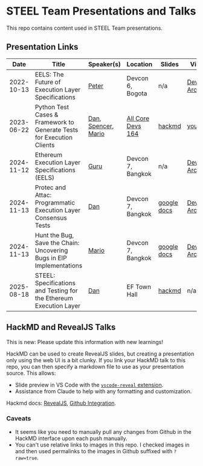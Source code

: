 # STEEL Team Presentations and Talks

This repo contains content used in STEEL Team presentations.

## Presentation Links

| Date       | Title                                                                 | Speaker(s) | Location          | Slides | Video |
| ---------- | --------------------------------------------------------------------- | --------| ----------------- | ------ | ----- |
| 2022-10-13 | EELS: The Future of Execution Layer Specifications | [Peter](https://github.com/petertdavies) | Devcon 6, Bogota | n/a | [Devcon Archive](https://archive.devcon.org/devcon-6/eels-the-future-of-execution-layer-specifications) |
| 2023-06-22 | Python Test Cases & Framework to Generate Tests for Execution Clients | [Dan](https://github.com/danceratopz), [Spencer](https://github.com/spencer-tb), [Mario](https://github.com/marioevz) | [All Core Devs 164](https://github.com/ethereum/pm/issues/808) | [hackmd](https://notes.ethereum.org/@danceratopz/execution-spec-tests-overview-202306) | [youtube](https://www.youtube.com/live/09Kzi2x06UM?t=160s) |
| 2024-11-12 | Ethereum Execution Layer Specifications (EELS) | [Guru](https://github.com/gurukamath) | Devcon 7, Bangkok | n/a | [Devcon Archive](https://archive.devcon.org/devcon-7/ethereum-execution-layer-specifications-eels) |
| 2024-11-13 | Protec and Attac: Programmatic Execution Layer Consensus Tests | [Dan](https://github.com/danceratopz) | Devcon 7, Bangkok | [google docs](https://docs.google.com/presentation/d/1H_C3_bcxmpSTe9V9Z7CXA4jdQBIVdf6U0HYmPOFadS0/edit?usp=sharing) | [Devcon Archive](https://archive.devcon.org/devcon-7/protec-and-attac-programmatic-execution-layer-consensus-tests) |
| 2024-11-13 | Hunt the Bug, Save the Chain: Uncovering Bugs in EIP Implementations | [Mario](https://github.com/marioevz) | Devcon 7, Bangkok | [google docs](https://docs.google.com/presentation/d/117F-s4Jnf3r7cRIQqAwsYqwIGULHx4JTcdJjW64wZag/edit?usp=sharing) | [Devcon Archive](https://archive.devcon.org/devcon-7/hunt-the-bug-save-the-chain-uncovering-bugs-in-eip-implementations) |
| 2025-08-18 | STEEL: Specifications and Testing for the Ethereum Execution Layer | [Dan](https://github.com/danceratopz) | EF Town Hall | [hackmd](https://notes.ethereum.org/@danceratopz/2025-08-ef-town-hall) | n/a |

## HackMD and RevealJS Talks

This is new: Please update this information with new learnings!

HackMD can be used to create RevealJS slides, but creating a presentation only using the web UI is a bit clunky. If you link your HackMD talk to this repo, you can then specify a markdown file to use as your presentation source. This allows:

- Slide preview in VS Code with the [`vscode-reveal` extension](https://marketplace.visualstudio.com/items?itemName=evilz.vscode-reveal).
- Assistance from Claude to help with any formatting and customization.

Hackmd docs: [RevealJS](https://hackmd.io/c/tutorials/%2F%40docs%2Fcreate-slides-en), [Github Integration](https://hackmd.io/c/tutorials/%2F%40docs%2Fsync-a-note-with-github).

### Caveats

- It seems like you need to manually pull any changes from Github in the HackMD interface upon each push manually.
- You can't use relative links to images in this repo. I checked images in and then used permalinks to the images in Github suffixed with `?raw=true`.
